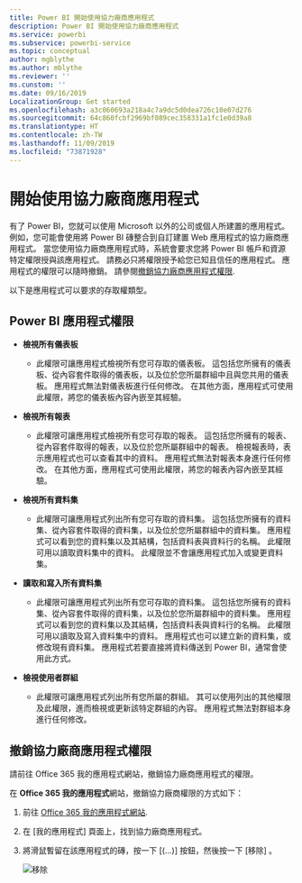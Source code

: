 ```yaml
---
title: Power BI 開始使用協力廠商應用程式
description: Power BI 開始使用協力廠商應用程式
ms.service: powerbi
ms.subservice: powerbi-service
ms.topic: conceptual
author: mgblythe
ms.author: mblythe
ms.reviewer: ''
ms.cunstom: ''
ms.date: 09/16/2019
LocalizationGroup: Get started
ms.openlocfilehash: a3c060693a218a4c7a9dc5d0dea726c10e07d276
ms.sourcegitcommit: 64c860fcbf2969bf089cec358331a1fc1e0d39a8
ms.translationtype: HT
ms.contentlocale: zh-TW
ms.lasthandoff: 11/09/2019
ms.locfileid: "73871928"
---
```

# <a name="get-started-with-third-party-apps"></a>開始使用協力廠商應用程式

有了 Power BI，您就可以使用 Microsoft 以外的公司或個人所建置的應用程式。 例如，您可能會使用將 Power BI 磚整合到自訂建置 Web 應用程式的協力廠商應用程式。 當您使用協力廠商應用程式時，系統會要求您將 Power BI 帳戶和資源特定權限授與該應用程式。 請務必只將權限授予給您已知且信任的應用程式。 應用程式的權限可以隨時撤銷。 請參閱[撤銷協力廠商應用程式權限](#revoke).

以下是應用程式可以要求的存取權類型。

## <a name="power-bi-app-permissions"></a>Power BI 應用程式權限

* **檢視所有儀表板**
  
  * 此權限可讓應用程式檢視所有您可存取的儀表板。 這包括您所擁有的儀表板、從內容套件取得的儀表板，以及位於您所屬群組中且與您共用的儀表板。 應用程式無法對儀表板進行任何修改。 在其他方面，應用程式可使用此權限，將您的儀表板內容內嵌至其經驗。

* **檢視所有報表**
  
  * 此權限可讓應用程式檢視所有您可存取的報表。 這包括您所擁有的報表、從內容套件取得的報表，以及位於您所屬群組中的報表。 檢視報表時，表示應用程式也可以查看其中的資料。 應用程式無法對報表本身進行任何修改。 在其他方面，應用程式可使用此權限，將您的報表內容內嵌至其經驗。

* **檢視所有資料集**
  
  * 此權限可讓應用程式列出所有您可存取的資料集。 這包括您所擁有的資料集、從內容套件取得的資料集，以及位於您所屬群組中的資料集。 應用程式可以看到您的資料集以及其結構，包括資料表與資料行的名稱。 此權限可用以讀取資料集中的資料。 此權限並不會讓應用程式加入或變更資料集。
* **讀取和寫入所有資料集**
  
  * 此權限可讓應用程式列出所有您可存取的資料集。 這包括您所擁有的資料集、從內容套件取得的資料集，以及位於您所屬群組中的資料集。 應用程式可以看到您的資料集以及其結構，包括資料表與資料行的名稱。 此權限可用以讀取及寫入資料集中的資料。 應用程式也可以建立新的資料集，或修改現有資料集。 應用程式若要直接將資料傳送到 Power BI，通常會使用此方式。

* **檢視使用者群組**
  
  * 此權限可讓應用程式列出所有您所屬的群組。 其可以使用列出的其他權限及此權限，進而檢視或更新該特定群組的內容。 應用程式無法對群組本身進行任何修改。

<a name="revoke"/>

## <a name="revoke-third-party-app-permissions"></a>撤銷協力廠商應用程式權限

請前往 Office 365 我的應用程式網站，撤銷協力廠商應用程式的權限。

在 **Office 365 我的應用程式**網站，撤銷協力廠商權限的方式如下：

1. 前往 [Office 365 我的應用程式網站](https://portal.office.com/myapps).

2. 在 [我的應用程式]  頁面上，找到協力廠商應用程式。

3. 將滑鼠暫留在該應用程式的磚，按一下 [(...)]  按鈕，然後按一下 [移除]  。

   ![移除](media/service-power-bi-get-started-third-party-apps/remove.png)